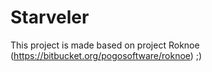 # Starveler
This project is made based on project Roknoe (https://bitbucket.org/pogosoftware/roknoe) ;)
